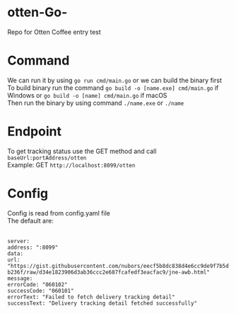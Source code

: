 # otten-Go-
Repo for Otten Coffee entry test

# Command
We can run it by using ```go run cmd/main.go``` or we can build the binary first <br />
To build binary run the command ```go build -o [name.exe] cmd/main.go``` if Windows or ```go build -o [name] cmd/main.go``` if macOS <br />
Then run the binary by using command ```./name.exe``` or ```./name``` <br />

# Endpoint
To get tracking status use the GET method and call ```baseUrl:portAddress/otten``` <br />
Example: GET ```http://localhost:8099/otten``` <br />


# Config
Config is read from config.yaml file <br />
The default are: <br /><br />

```server:``` <br />
 ```address: ":8099"``` <br />
```data:``` <br />
  ```url: "https://gist.githubusercontent.com/nubors/eecf5b8dc838d4e6cc9de9f7b5db236f/raw/d34e1823906d3ab36ccc2e687fcafedf3eacfac9/jne-awb.html"``` <br />
```message:``` <br />
  ```errorCode: "060102"``` <br />
  ```successCode: "060101"``` <br />
  ```errorText: "Failed to fetch delivery tracking detail"``` <br />
  ```successText: "Delivery tracking detail fetched successfully"```
